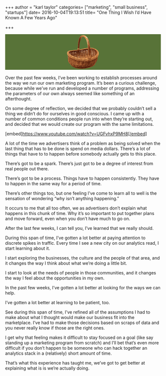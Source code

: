 +++
author = "karl taylor"
categories= ["marketing", "small business", "startups"]
date= 2016-10-04T19:13:51
title= "One Thing I Wish I’d Have Known A Few Years Ago"

+++

  ![](https://raw.githubusercontent.com/karljtaylor/kjt/blog/content/assets/60c7e-1n9xcb_xwfyzmjg5wldakxa.png)  


 Over the past few weeks, I’ve been working to establish processes around the way we run our own marketing program. It’s been a curious challenge, because while we’ve run and developed a number of programs, addressing the parameters of our own always seemed like something of an afterthought.

 On some degree of reflection, we decided that we probably couldn’t sell a thing we didn’t do for ourselves in good conscious. I came up with a number of common conditions people run into when they’re starting out, and decided that we would create our program with the same limitations.

 [embed]https://www.youtube.com/watch?v=UGFvhxP9MH8[/embed]

 A lot of the time we advertisers think of a problem as being solved when the last thing that has to be done is spend on media dollars. There’s a lot of things that have to to happen before somebody actually gets to this place.

 There’s got to be a spark. There’s just got to be a degree of interest from real people out there.

 There’s got to be a process. Things have to happen consistently. They have to happen in the same way for a period of time.

 There’s other things too, but one feeling I’ve come to learn all to well is the sensation of wondering “why isn’t anything happening.”

 It occurs to me that all too often, we as advertisers don’t explain what happens in this chunk of time. Why it’s so important to put together plans and move forward, even when you don’t have much to go on.

 After the last few weeks, I can tell you, I’ve learned that we really should.

 During this span of time, I’ve gotten a lot better at paying attention to discrete spikes in traffic. Every time I see a new city on our analytics read, I start learning about it.

 I start exploring the businesses, the culture and the people of that area, and it changes the way I think about what we’re doing a little bit.

 I start to look at the needs of people in those communities, and it changes the way I feel about the opportunities in my own.

 In the past few weeks, I’ve gotten a lot better at looking for the ways we can help.

 I’ve gotten a lot better at learning to be patient, too.

 See during this span of time, I’ve refined all of the assumptions I had to make about what I thought would make our business fit into the marketplace. I’ve had to make those decisions based on scraps of data and you never really know if those are the right ones.

 I get why that feeling makes it difficult to stay focused on a goal (like say standing up a marketing program from scratch) and I’ll bet that’s even more difficult if you don’t happen to be someone who can hack together an analytics stack in a (relatively) short amount of time.

 That’s what this experience has taught me, we’ve got to get better at explaining what is is we’re actually doing.
